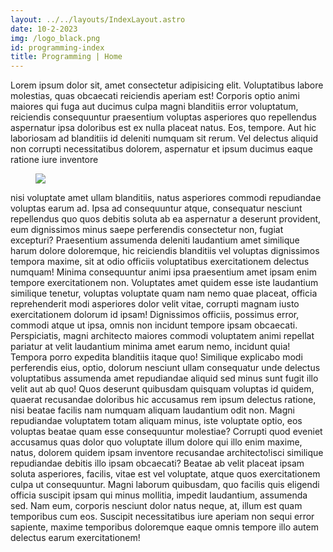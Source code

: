 ```yaml
---
layout: ../../layouts/IndexLayout.astro
date: 10-2-2023
img: /logo_black.png
id: programming-index
title: Programming | Home
---
```


Lorem ipsum dolor sit, amet consectetur adipisicing elit. Voluptatibus labore
molestias, quas obcaecati reiciendis aperiam est! Corporis optio animi maiores
qui fuga aut ducimus culpa magni blanditiis error voluptatum, reiciendis
consequuntur praesentium voluptas asperiores quo repellendus aspernatur ipsa
doloribus est ex nulla placeat natus. Eos, tempore. Aut hic laboriosam ad
blanditiis id deleniti numquam sit rerum. Vel delectus aliquid non corrupti
necessitatibus dolorem, aspernatur et ipsum ducimus eaque ratione iure inventore

<figure class="image is-3by1">
<img src="/test-images/senjou_.png"
style="object-fit:scale-down;"/>
</figure>

nisi voluptate amet ullam blanditiis, natus asperiores commodi repudiandae
voluptas earum ad. Ipsa ad consequuntur atque, consequatur nesciunt repellendus
quo quos debitis soluta ab ea aspernatur a deserunt provident, eum dignissimos
minus saepe perferendis consectetur non, fugiat excepturi? Praesentium assumenda
deleniti laudantium amet similique harum dolore doloremque, hic reiciendis
blanditiis vel voluptas dignissimos tempora maxime, sit at odio officiis
voluptatibus exercitationem delectus numquam! Minima consequuntur animi ipsa
praesentium amet ipsam enim tempore exercitationem non. Voluptates amet quidem
esse iste laudantium similique tenetur, voluptas voluptate quam nam nemo quae
placeat, officia reprehenderit modi asperiores dolor velit vitae, corrupti
magnam iusto exercitationem dolorum id ipsam! Dignissimos officiis, possimus
error, commodi atque ut ipsa, omnis non incidunt tempore ipsam obcaecati.
Perspiciatis, magni architecto maiores commodi voluptatem animi repellat
pariatur at velit laudantium minima amet earum nemo, incidunt quia! Tempora
porro expedita blanditiis itaque quo! Similique explicabo modi perferendis eius,
optio, dolorum nesciunt ullam consequatur unde delectus voluptatibus assumenda
amet repudiandae aliquid sed minus sunt fugit illo velit aut ab quo! Quos
deserunt quibusdam quisquam voluptas id quidem, quaerat recusandae doloribus hic
accusamus rem ipsum delectus ratione, nisi beatae facilis nam numquam aliquam
laudantium odit non. Magni repudiandae voluptatem totam aliquam minus, iste
voluptate optio, eos voluptas beatae quam esse consequuntur molestiae? Corrupti
quod eveniet accusamus quas dolor quo voluptate illum dolore qui illo enim
maxime, natus, dolorem quidem ipsam inventore recusandae architecto!isci similique repudiandae debitis illo ipsam obcaecati? Beatae ab velit
placeat ipsam soluta asperiores, facilis, vitae est vel voluptate, atque quos
exercitationem culpa ut consequuntur. Magni laborum quibusdam, quo facilis quis
eligendi officia suscipit ipsam qui minus mollitia, impedit laudantium,
assumenda sed. Nam eum, corporis nesciunt dolor natus neque, at, illum est quam
temporibus cum eos. Suscipit necessitatibus iure aperiam non sequi error
sapiente, maxime temporibus doloremque eaque omnis tempore illo autem delectus
earum exercitationem!
